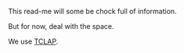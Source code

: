 This read-me will some be chock full of information.





But for now, deal with the space.

We use [TCLAP](http://tclap.sourceforge.net).
